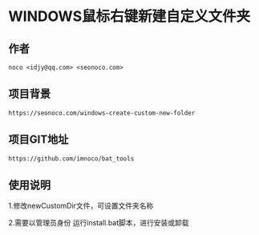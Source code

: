 WINDOWS鼠标右键新建自定义文件夹
=======================
## 作者
    noco <idjy@qq.com> <seonoco.com>

## 项目背景
    https://seonoco.com/windows-create-custom-new-folder

## 项目GIT地址
    https://github.com/imnoco/bat_tools

## 使用说明

1.修改newCustomDir文件，可设置文件夹名称

2.需要以管理员身份 运行install.bat脚本，进行安装或卸载
